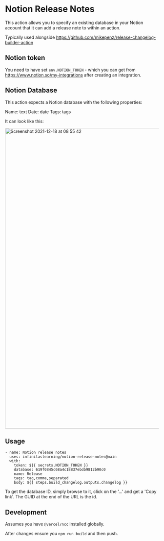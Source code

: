# Notion Release Notes

This action allows you to specify an existing database in your Notion account that it can add a release note to within an action.

Typically used alongside https://github.com/mikepenz/release-changelog-builder-action

## Notion token

You need to have set `env.NOTION_TOKEN` - which you can get from https://www.notion.so/my-integrations after creating an integration.

## Notion Database

This action expects a Notion database with the following properties:

Name: text
Date: date
Tags: tags

It can look like this:

<img width="981" alt="Screenshot 2021-12-18 at 08 55 42" src="https://user-images.githubusercontent.com/239305/146633970-5e1baaf8-6457-4664-b56c-284355e3b241.png">

## Usage

```
- name: Notion release notes        
  uses: infinitaslearning/notion-release-notes@main        
  with:          
    token: ${{ secrets.NOTION_TOKEN }}
    database: 619f0845c68a4c18837ebdb9812b90c0
    name: Release    
    tags: tag,comma,separated
    body: ${{ steps.build_changelog.outputs.changelog }}
```

To get the database ID, simply browse to it, click on the '...' and get a 'Copy link'.  The GUID at the end of the URL is the id.

## Development

Assumes you have `@vercel/ncc` installed globally.

After changes ensure you `npm run build` and then push.
